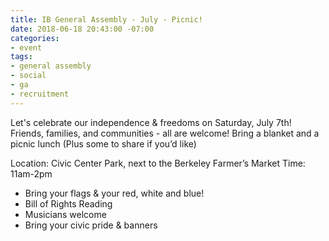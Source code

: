 ```yaml
---
title: IB General Assembly - July - Picnic!
date: 2018-06-18 20:43:00 -07:00
categories:
- event
tags:
- general assembly
- social
- ga
- recruitment
---
```


Let's celebrate our independence & freedoms on Saturday, July 7th!
Friends, families, and communities - all are welcome!
Bring a blanket and a picnic lunch 
(Plus some to share if you’d like) 

Location: Civic Center Park, next to the Berkeley Farmer’s Market
Time: 11am-2pm

* Bring your flags & your red, white and blue!
* Bill of Rights Reading
* Musicians welcome
* Bring your civic pride & banners